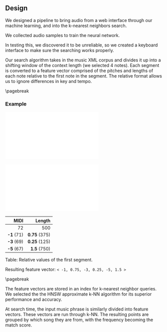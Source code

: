 ## Design

We designed a pipeline to bring audio from a web interface through our machine learning,
and into the k-nearest neighbors search.

We collected audio samples to train the neural network.

In testing this, we discovered it to be unreliable,
so we created a keyboard interface to make sure the searching works properly.

Our search algorithm takes in the music XML corpus and divides it up into a
shifting window of the context length (we selected 4 notes). Each segment is
converted to a feature vector comprised of the pitches and lengths of each note
relative to the first note in the segment. The relative format allows us to
ignore differences in key and tempo.

\pagebreak

### Example

![Full phrase.](note-phrase.pdf)

![Segments.](note-context.pdf)

| MIDI        |         Length |
| -----------:| --------------:|
|          72 |            500 |
| **-1** (71) | **0.75** (375) |
| **-3** (69) | **0.25** (125) |
| **-5** (67) | **1.5**  (750) |
Table: Relative values of the first segment.

Resulting feature vector: `< -1, 0.75, -3, 0.25, -5, 1.5 >`

\pagebreak

The feature vectors are stored in an index for k-nearest neighbor queries. We
selected the the HNSW approximate k-NN algorithm for its superior performance
and accuracy.

At search time, the input music phrase is similarly divided into feature
vectors. These vectors are run through k-NN. The resulting points are grouped
by which song they are from, with the frequency becoming the match score.

